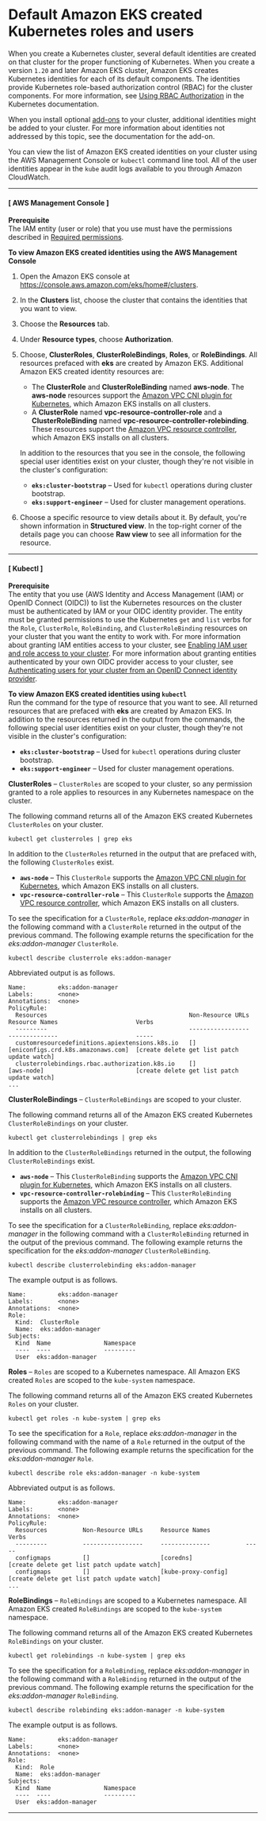 # Default Amazon EKS created Kubernetes roles and users<a name="default-roles-users"></a>

When you create a Kubernetes cluster, several default identities are created on that cluster for the proper functioning of Kubernetes\. When you create a version `1.20` and later Amazon EKS cluster, Amazon EKS creates Kubernetes identities for each of its default components\. The identities provide Kubernetes role\-based authorization control \(RBAC\) for the cluster components\. For more information, see [Using RBAC Authorization](https://kubernetes.io/docs/reference/access-authn-authz/rbac/) in the Kubernetes documentation\. 

When you install optional [add\-ons](eks-add-ons.md) to your cluster, additional identities might be added to your cluster\. For more information about identities not addressed by this topic, see the documentation for the add\-on\.

You can view the list of Amazon EKS created identities on your cluster using the AWS Management Console or `kubectl` command line tool\. All of the user identities appear in the `kube` audit logs available to you through Amazon CloudWatch\.

------
#### [ AWS Management Console ]

**Prerequisite**  
The IAM entity \(user or role\) that you use must have the permissions described in [Required permissions](view-kubernetes-resources.md#view-kubernetes-resources-permissions)\.

**To view Amazon EKS created identities using the AWS Management Console**

1. Open the Amazon EKS console at [https://console\.aws\.amazon\.com/eks/home\#/clusters](https://console.aws.amazon.com/eks/home#/clusters)\.

1. In the **Clusters** list, choose the cluster that contains the identities that you want to view\.

1. Choose the **Resources** tab\.

1. Under **Resource types**, choose **Authorization**\.

1. Choose, **ClusterRoles**, **ClusterRoleBindings**, **Roles**, or **RoleBindings**\. All resources prefaced with **eks** are created by Amazon EKS\. Additional Amazon EKS created identity resources are:
   + The **ClusterRole** and **ClusterRoleBinding** named **aws\-node**\. The **aws\-node** resources support the [Amazon VPC CNI plugin for Kubernetes](managing-vpc-cni.md), which Amazon EKS installs on all clusters\. 
   + A **ClusterRole** named **vpc\-resource\-controller\-role** and a **ClusterRoleBinding** named **vpc\-resource\-controller\-rolebinding**\. These resources support the [Amazon VPC resource controller](https://github.com/aws/amazon-vpc-resource-controller-k8s), which Amazon EKS installs on all clusters\. 

   In addition to the resources that you see in the console, the following special user identities exist on your cluster, though they're not visible in the cluster's configuration:
   + **`eks:cluster-bootstrap`** – Used for `kubectl` operations during cluster bootstrap\.
   + **`eks:support-engineer`** – Used for cluster management operations\.

1. Choose a specific resource to view details about it\. By default, you're shown information in **Structured view**\. In the top\-right corner of the details page you can choose **Raw view** to see all information for the resource\.

------
#### [ Kubectl ]

**Prerequisite**  
The entity that you use \(AWS Identity and Access Management \(IAM\) or OpenID Connect \(OIDC\)\) to list the Kubernetes resources on the cluster must be authenticated by IAM or your OIDC identity provider\. The entity must be granted permissions to use the Kubernetes `get` and `list` verbs for the `Role`, `ClusterRole`, `RoleBinding`, and `ClusterRoleBinding` resources on your cluster that you want the entity to work with\. For more information about granting IAM entities access to your cluster, see [Enabling IAM user and role access to your cluster](add-user-role.md)\. For more information about granting entities authenticated by your own OIDC provider access to your cluster, see [Authenticating users for your cluster from an OpenID Connect identity provider](authenticate-oidc-identity-provider.md)\.

**To view Amazon EKS created identities using `kubectl`**  
Run the command for the type of resource that you want to see\. All returned resources that are prefaced with **eks** are created by Amazon EKS\. In addition to the resources returned in the output from the commands, the following special user identities exist on your cluster, though they're not visible in the cluster's configuration:
+ **`eks:cluster-bootstrap`** – Used for `kubectl` operations during cluster bootstrap\.
+ **`eks:support-engineer`** – Used for cluster management operations\.

**ClusterRoles** – `ClusterRoles` are scoped to your cluster, so any permission granted to a role applies to resources in any Kubernetes namespace on the cluster\.

The following command returns all of the Amazon EKS created Kubernetes `ClusterRoles` on your cluster\.

```
kubectl get clusterroles | grep eks
```

In addition to the `ClusterRoles` returned in the output that are prefaced with, the following `ClusterRoles` exist\.
+ **`aws-node`** – This `ClusterRole` supports the [Amazon VPC CNI plugin for Kubernetes](managing-vpc-cni.md), which Amazon EKS installs on all clusters\.
+ **`vpc-resource-controller-role`** – This `ClusterRole` supports the [Amazon VPC resource controller](https://github.com/aws/amazon-vpc-resource-controller-k8s), which Amazon EKS installs on all clusters\. 

To see the specification for a `ClusterRole`, replace *eks:addon\-manager* in the following command with a `ClusterRole` returned in the output of the previous command\. The following example returns the specification for the *eks:addon\-manager* `ClusterRole`\.

```
kubectl describe clusterrole eks:addon-manager
```

Abbreviated output is as follows\.

```
Name:         eks:addon-manager
Labels:       <none>
Annotations:  <none>
PolicyRule:
  Resources                                        Non-Resource URLs  Resource Names                      Verbs
  ---------                                        -----------------  --------------                      -----
  customresourcedefinitions.apiextensions.k8s.io   []                 [eniconfigs.crd.k8s.amazonaws.com]  [create delete get list patch update watch]
  clusterrolebindings.rbac.authorization.k8s.io    []                 [aws-node]                          [create delete get list patch update watch]
...
```

**ClusterRoleBindings** – `ClusterRoleBindings` are scoped to your cluster\. 

The following command returns all of the Amazon EKS created Kubernetes `ClusterRoleBindings` on your cluster\.

```
kubectl get clusterrolebindings | grep eks
```

In addition to the `ClusterRoleBindings` returned in the output, the following `ClusterRoleBindings` exist\.
+ **`aws-node`** – This `ClusterRoleBinding` supports the [Amazon VPC CNI plugin for Kubernetes](managing-vpc-cni.md), which Amazon EKS installs on all clusters\. 
+ **`vpc-resource-controller-rolebinding`** – This `ClusterRoleBinding` supports the [Amazon VPC resource controller](https://github.com/aws/amazon-vpc-resource-controller-k8s), which Amazon EKS installs on all clusters\. 

To see the specification for a `ClusterRoleBinding`, replace *eks:addon\-manager* in the following command with a `ClusterRoleBinding` returned in the output of the previous command\. The following example returns the specification for the *eks:addon\-manager* `ClusterRoleBinding`\.

```
kubectl describe clusterrolebinding eks:addon-manager
```

The example output is as follows\.

```
Name:         eks:addon-manager
Labels:       <none>
Annotations:  <none>
Role:
  Kind:  ClusterRole
  Name:  eks:addon-manager
Subjects:
  Kind  Name               Namespace
  ----  ----               ---------
  User  eks:addon-manager
```

**Roles** – `Roles` are scoped to a Kubernetes namespace\. All Amazon EKS created `Roles` are scoped to the `kube-system` namespace\.

The following command returns all of the Amazon EKS created Kubernetes `Roles` on your cluster\.

```
kubectl get roles -n kube-system | grep eks
```

To see the specification for a `Role`, replace *eks:addon\-manager* in the following command with the name of a `Role` returned in the output of the previous command\. The following example returns the specification for the *eks:addon\-manager* `Role`\.

```
kubectl describe role eks:addon-manager -n kube-system
```

Abbreviated output is as follows\.

```
Name:         eks:addon-manager
Labels:       <none>
Annotations:  <none>
PolicyRule:
  Resources          Non-Resource URLs     Resource Names          Verbs
  ---------          -----------------     --------------          -----
  configmaps         []                    [coredns]               [create delete get list patch update watch]
  configmaps         []                    [kube-proxy-config]     [create delete get list patch update watch]
...
```

**RoleBindings** – `RoleBindings` are scoped to a Kubernetes namespace\. All Amazon EKS created `RoleBindings` are scoped to the `kube-system` namespace\.

The following command returns all of the Amazon EKS created Kubernetes `RoleBindings` on your cluster\.

```
kubectl get rolebindings -n kube-system | grep eks
```

To see the specification for a `RoleBinding`, replace *eks:addon\-manager* in the following command with a `RoleBinding` returned in the output of the previous command\. The following example returns the specification for the *eks:addon\-manager* `RoleBinding`\.

```
kubectl describe rolebinding eks:addon-manager -n kube-system
```

The example output is as follows\.

```
Name:         eks:addon-manager
Labels:       <none>
Annotations:  <none>
Role:
  Kind:  Role
  Name:  eks:addon-manager
Subjects:
  Kind  Name               Namespace
  ----  ----               ---------
  User  eks:addon-manager
```

------